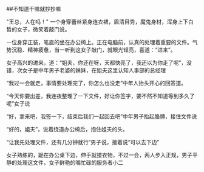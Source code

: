 ##不知道干嘛就抄抄嘛

"王总，人在吗！" 一个身穿蕾丝紧身连衣裙，眉清目秀，魔鬼身材，浑身上下白皙的女子，微笑着敲门说。

一位身穿正装，笔直的坐在办公椅上。正在电脑前，认真的处理着重要的文件。气势沉稳、精神疲惫，当一听到这女子敲门，就眼光锃亮，喜道：“进来”。

女子高兴的进来，道：“姐夫，你还在呀，天都快亮了，我还以为你走了呢”，没错，次女子是中年男子老婆的妹妹，在姐夫这里认知人事部的总经理

“我过一会就走，事情要处理完了，你怎么也没走”中年人抬头开心的回答道。

“今天你要出差，我连夜整理了一下文件，好让你签字，要不然不知道等到多久了呢”女子说

“好，拿来吧，我签一下，结束后我们一起回去吧”中年男子抬起胳膊，接住文件说

“好的，姐夫”，说着绕道办公椅后，抱住姐夫的头。

“让我先处理文件，还有几分钟就行”男子说，接着说“可以去下边”

女子熟练的，跪在办公桌下边，伸手就接衣物，不过一会，两人步入正规，男子平静的处理这文件，女子鲜艳的嘴忙碌的服务者小二


